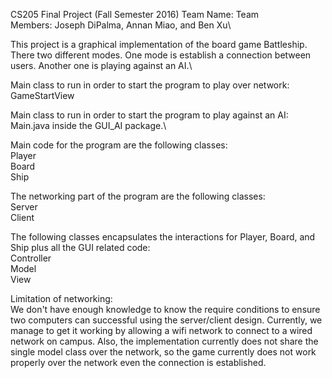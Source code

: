 CS205 Final Project (Fall Semester 2016)
Team Name: Team\
Members: Joseph DiPalma, Annan Miao, and Ben Xu\

This project is a graphical implementation of the board game Battleship. There two different modes. One mode is establish a connection between users. Another one is playing against an AI.\

Main class to run in order to start the program to play over network:\
GameStartView

Main class to run in order to start the program to play against an AI:\
Main.java inside the GUI_AI package.\

Main code for the program are the following classes:\
Player\
Board\
Ship

The networking part of the program are the following classes:\
Server\
Client

The following classes encapsulates the interactions for Player, Board, and Ship plus all the GUI related code:\
Controller\
Model\
View

Limitation of networking:\
We don't have enough knowledge to know the require conditions to ensure two computers can successful using the server/client design. Currently, we manage to get it working by allowing a wifi network to connect to a wired network on campus. Also, the implementation currently does not share the single model class over the network, so the game currently does not work properly over the network even the connection is established.
